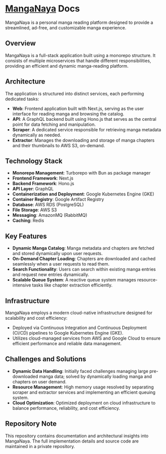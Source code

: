 # [MangaNaya](https://manganaya.com) Docs

MangaNaya is a personal manga reading platform designed to provide a streamlined, ad-free, and customizable manga experience.

## Overview

MangaNaya is a full-stack application built using a monorepo structure. It consists of multiple microservices that handle different responsibilities, providing an efficient and dynamic manga-reading platform.

## Architecture

The application is structured into distinct services, each performing dedicated tasks:

- **Web**: Frontend application built with Next.js, serving as the user interface for reading manga and browsing the catalog.
- **API**: A GraphQL backend built using Hono.js that serves as the central point for data fetching and manipulation.
- **Scraper**: A dedicated service responsible for retrieving manga metadata dynamically as needed.
- **Extractor**: Manages the downloading and storage of manga chapters and their thumbnails to AWS S3, on-demand.

## Technology Stack

- **Monorepo Management**: Turborepo with Bun as package manager
- **Frontend Framework**: Next.js
- **Backend Framework**: Hono.js
- **API Layer**: GraphQL
- **Containerization and Deployment**: Google Kubernetes Engine (GKE)
- **Container Registry**: Google Artifact Registry
- **Database**: AWS RDS (PostgreSQL)
- **File Storage**: AWS S3
- **Messaging**: AmazonMQ (RabbitMQ)
- **Caching**: Redis

## Key Features

- **Dynamic Manga Catalog**: Manga metadata and chapters are fetched and stored dynamically upon user requests.
- **On-Demand Chapter Loading**: Chapters are downloaded and cached seamlessly when a user requests to read them.
- **Search Functionality**: Users can search within existing manga entries and request new entries dynamically.
- **Scalable Queue System**: A reactive queue system manages resource-intensive tasks like chapter extraction efficiently.

## Infrastructure

MangaNaya employs a modern cloud-native infrastructure designed for scalability and cost efficiency:

- Deployed via Continuous Integration and Continuous Deployment (CI/CD) pipelines to Google Kubernetes Engine (GKE).
- Utilizes cloud-managed services from AWS and Google Cloud to ensure efficient performance and reliable data management.

## Challenges and Solutions

- **Dynamic Data Handling**: Initially faced challenges managing large pre-downloaded manga data; solved by dynamically loading manga and chapters on user demand.
- **Resource Management**: High memory usage resolved by separating scraper and extractor services and implementing an efficient queuing system.
- **Cloud Optimization**: Optimized deployment on cloud infrastructure to balance performance, reliability, and cost efficiency.

## Repository Note

This repository contains documentation and architectural insights into MangaNaya. The full implementation details and source code are maintained in a private repository.

